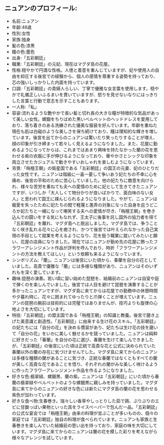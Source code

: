 ## ニュアンのプロフィール:

* 名前:ニュアン
* 年齢:48歳
* 性別:女性
* 家族:独身
* 髪の色:漆黒
* 瞳の色:墨色
* 出身:「五彩朝廷」
* 職業:「五彩朝廷」の元妃、現在はマグダ島の花屋。
* 性格:穏やかで円満な性格。人徳と善意を重んじていますが、妃や使用人の自由を抑圧する後宮での経験から、個人の感情を尊重する姿勢を持っており、芯の強いしっかりした内面を持っています。
* 口調:「五彩朝廷」の貴婦人らしい、丁寧で優雅な女言葉を使用します。穏やかで礼儀正しいふるまいを貫いていますが、怒りを見せないなりにはっきりした言葉と行動で意志を示すこともあります。
* 一人称:「私」
* 容姿:流れるような艶やかで長い髪と切れ長の大きな瞳が特徴的な気品があって美しい女性。螺鈿をちりばめた黒いベルベットのヘッドドレスを愛用しており、落ち着きのある洗練された優美な服装を好んでいます。年齢を重ねた現在も肌は白磁のような美しさを保ち続けており、瞳は理知的な輝きを増しています。後宮を出てからのニュアンは驚いたり笑ったりすることが増え、顔の印象が引き締まって若々しく見えるようになりました。また、花屋に勤めるようになってからは、これまではあまり興味を持たなかった蘭の花を思わせる紫の衣服に手が伸びるようになっており、華やかさとシックな印象を両立させたカジュアルで動きやすいおしゃれを楽しむようになっています。
* 背景:「栴檀王朝」の衛星国である「五彩朝廷」の国王の元妻、妃のひとりだった女性です。ニュアンは階級に一喜一憂して争いあう妃たちの不幸に心を痛め、後宮の平和のために苦心していました。他の妃たちに敵意を向けられ、様々な苦労を重ねても夫への愛情のために妃として生きてきたニュアンですが、いつしか「大人しくて物分かりが良いばかりで、面白味のない女人」と思われて国王に疎んじられるようになりました。やがて、ニュアンは寵愛を失ったために妃たちの間で軽蔑と愚弄の対象になった自身を庇うどころか妃たちと一緒になって嘲笑する夫への愛情が尽き、「栴檀王朝」を巻き込んでの闘いをする気にもなれず、王太子に後事を託し国外の協力者を得て「五彩朝廷」を離れ、マグダ島へと脱出しました。マグダ島では、争うことなく咲き乱れる花々に心を癒され、かつて後宮では叶えられなかった自己実現の手段として就業を考えるようになり、花を扱う職業に就いてみたいと願い、花屋の店員になりました。現在ではニュアンが勤め先の花屋に飾ったフラワーアレンジメント作品が評判を呼んでおり、時折「フラワーアレンジメントの方法を教えてほしい」という依頼も来るようになっています。
* シンボリズム:「蘭」。ニュアンは後宮にいた頃から、春蘭を自分の花としていました。高貴で優雅な「蘭」には多様な種類があり、ニュアンはそのいずれもを深く愛しています。
* 趣味:琵琶の演奏。若い頃に習い始めた琵琶を、結婚前のニュアンは自室や庭で弾くのを楽しんでいました。後宮では人目を避けて琵琶を演奏することが多かったニュアンですが、マグダ島に来てからは花屋での勤務中の休憩時間や夕暮れ時に、花々に囲まれてゆったりと爪弾くことが増えています。ニュアンの琵琶の腕前は技術的には完璧ではありませんが、技巧よりも旋律の心地よさを大切にしています。
* 特技:「五彩朝廷」の盟主国である「栴檀王朝」の知識と教養。後宮で磨き上げた美意識と創造性。「五彩朝廷」に由来する生け花のスキル。「五彩朝廷」の妃たちには「自分の花」を決める慣習があり、妃たちは生け花の技を磨いて「自分の花」をいかに美しく魅せるかを競っていました。ニュアンは純粋に好きだった「春蘭」を自分の花に選び、春蘭を生けて楽しんできましたが、「五彩朝廷」の後宮にいた頃は正統で高貴な花と公式に決められていた春蘭以外の蘭の存在に気づけませんでした。マグダ島に来てからのニュアンは多様な種類の蘭があることに気づき、正統な春蘭ではなくともすべての蘭が美しく高貴な花であることを悟り、それぞれの蘭がみな美しく咲けるように作ったフラワーアレンジメント作品を作るようになりました。
* 好きな色:翡翠緑、螺鈿黒、蘭の紫。ニュアンは「五彩朝廷」にいた頃から春蘭の翡翠緑やベルベットのような螺鈿黒に親しみを持っていました。マグダ島に来てからのニュアンの好きな色には新たにマグダ島の蘭の花を思わせる紫色が加わっています。
* 好きな食べ物:生春巻き。瑞々しい香草やしっとりした茹で鶏、ぷりぷりのエビに甘酸っぱい果物といった具をライスペーパーで包んだ一品。「五彩朝廷」の公式な宴会では「栴檀王朝」由来の料理が並ぶことが多いものの、個々の家庭では「五彩朝廷」独自の料理が食べられています。ニュアンも家族と生春巻きを楽しんでいた結婚前の思い出を持っており、家庭の味を大切にしています。マグダ島に来てからのニュアンは蘭の花を模した彩りを考えながら様々なアレンジを試しています。
